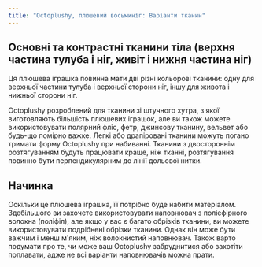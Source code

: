 ```yaml
---
title: "Octoplushy, плюшевий восьминіг: Варіанти тканин"
---
```


## Основні та контрастні тканини тіла (верхня частина тулуба і ніг, живіт і нижня частина ніг)

Ця плюшева іграшка повинна мати дві різні кольорові тканини: одну для верхньої частини тулуба і верхньої сторони ніг, іншу для живота і нижньої сторони ніг.

Octoplushy розроблений для тканини зі штучного хутра, з якої виготовляють більшість плюшевих іграшок, але ви також можете використовувати полярний фліс, фетр, джинсову тканину, вельвет або будь-що помірно важке. Легкі або драпіровані тканини можуть погано тримати форму Octoplushy при набиванні. Тканини з двостороннім розтягуванням будуть працювати краще, ніж тканні, розтягування повинно бути перпендикулярним до лінії дольової нитки.

## Начинка

Оскільки це плюшева іграшка, її потрібно буде набити матеріалом. Здебільшого ви захочете використовувати наповнювач з поліефірного волокна (поліфіл), але якщо у вас є багато обрізків тканини, ви можете використовувати подрібнені обрізки тканини. Однак він може бути важчим і менш м'яким, ніж волокнистий наповнювач. Також варто подумати про те, чи може ваш Octoplushy забруднитися або захотіти поплавати, адже не всі варіанти наповнювачів можна прати.
